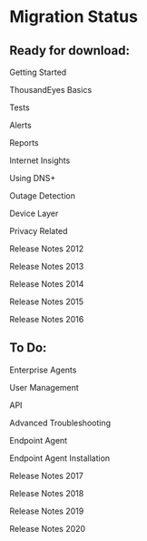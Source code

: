 # Migration Status

## Ready for download:

Getting Started

ThousandEyes Basics

Tests

Alerts

Reports

Internet Insights

Using DNS+

Outage Detection

Device Layer

Privacy Related

Release Notes 2012

Release Notes 2013

Release Notes 2014

Release Notes 2015

Release Notes 2016

## To Do:

Enterprise Agents

User Management

API

Advanced Troubleshooting

Endpoint Agent

Endpoint Agent Installation

Release Notes 2017

Release Notes 2018

Release Notes 2019

Release Notes 2020

